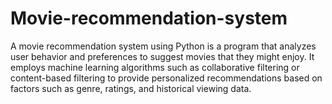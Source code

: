 # Movie-recommendation-system
A movie recommendation system using Python is a program that analyzes user behavior and preferences to suggest movies that they might enjoy. It employs machine learning algorithms such as collaborative filtering or content-based filtering to provide personalized recommendations based on factors such as genre, ratings, and historical viewing data.
